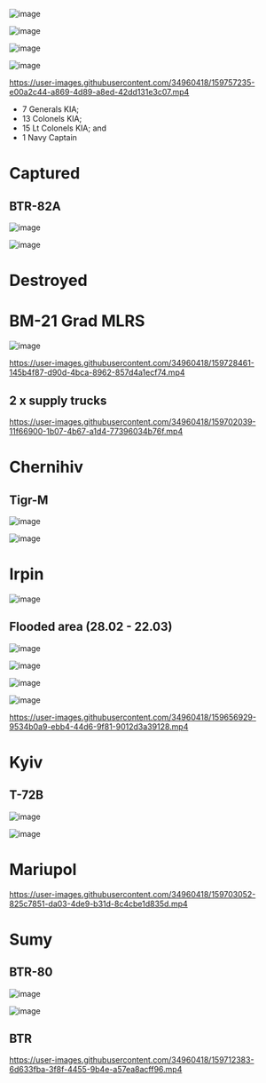 ![image](https://user-images.githubusercontent.com/34960418/159658087-6dee6de2-e988-4e3f-b448-03b8a63bfd9a.png)

![image](https://user-images.githubusercontent.com/34960418/159658227-62b3146c-1895-4d9d-ba0f-873e5a82cc16.png)

![image](https://user-images.githubusercontent.com/34960418/159659129-96ba776d-d806-4733-a032-1823e065920e.png)

![image](https://user-images.githubusercontent.com/34960418/159720028-f188a50a-71ac-4b6d-8194-6488ae3ec661.png)

https://user-images.githubusercontent.com/34960418/159757235-e00a2c44-a869-4d89-a8ed-42dd131e3c07.mp4

- 7 Generals KIA;
- 13 Colonels KIA;
- 15 Lt Colonels KIA; and
- 1 Navy Captain







# Captured

## BTR-82A

![image](https://user-images.githubusercontent.com/34960418/159745809-cfe80e85-9b5b-4c7c-aeab-ba8a22663842.png)

![image](https://user-images.githubusercontent.com/34960418/159745863-a06c6642-a5d2-48fa-8f2c-c9aa43114cae.png)





# Destroyed

# BM-21 Grad MLRS

![image](https://user-images.githubusercontent.com/34960418/159745596-85f6e90b-f278-4564-8453-d1dcc414247d.png)


https://user-images.githubusercontent.com/34960418/159728461-145b4f87-d90d-4bca-8962-857d4a1ecf74.mp4



## 2 x supply trucks

https://user-images.githubusercontent.com/34960418/159702039-11f66900-1b07-4b67-a1d4-77396034b76f.mp4



# Chernihiv

## Tigr-M

![image](https://user-images.githubusercontent.com/34960418/159702540-8fc24923-9845-4dc2-af41-656dbf81bef6.png)

![image](https://user-images.githubusercontent.com/34960418/159702554-a53969bb-f134-4e69-95a0-99c90d1e3334.png)



# Irpin 

![image](https://user-images.githubusercontent.com/34960418/159657074-d20212b9-88ad-44de-9541-01bcca9204e2.png)


## Flooded area (28.02 - 22.03)

![image](https://user-images.githubusercontent.com/34960418/159656050-01cc754d-1f3e-4049-9576-e4f07f905282.png)

![image](https://user-images.githubusercontent.com/34960418/159656265-ede2e86d-f5c5-4270-b8fe-2a32bb7eb640.png)

![image](https://user-images.githubusercontent.com/34960418/159727049-7b384e0f-c9f1-49bd-91f1-3309014ac182.png)


![image](https://user-images.githubusercontent.com/34960418/159656610-c653f55c-e40d-4ca2-98d0-71e9b3c546fd.png)

https://user-images.githubusercontent.com/34960418/159656929-9534b0a9-ebb4-44d6-9f81-9012d3a39128.mp4


# Kyiv

## T-72B

![image](https://user-images.githubusercontent.com/34960418/159702272-019932df-4298-4fea-844a-d50be7a19268.png)

![image](https://user-images.githubusercontent.com/34960418/159702305-e0d29d3e-aa8a-4b2e-8056-b1f8c060d949.png)


# Mariupol

https://user-images.githubusercontent.com/34960418/159703052-825c7851-da03-4de9-b31d-8c4cbe1d835d.mp4






# Sumy

## BTR-80

![image](https://user-images.githubusercontent.com/34960418/159702383-2086bd35-b2d2-43f0-a24f-7c2eec47565b.png)

![image](https://user-images.githubusercontent.com/34960418/159702403-70e67552-130a-469c-a643-02f337d0ca4d.png)


## BTR

https://user-images.githubusercontent.com/34960418/159712383-6d633fba-3f8f-4455-9b4e-a57ea8acff96.mp4








